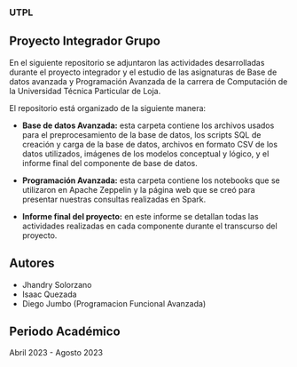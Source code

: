 ### UTPL
## Proyecto Integrador Grupo 

En el siguiente repositorio se adjuntaron las actividades desarrolladas durante el proyecto integrador y el estudio de las asignaturas de Base de datos avanzada y Programación Avanzada de la carrera de Computación de la Universidad Técnica Particular de Loja.

El repositorio está organizado de la siguiente manera:

- **Base de datos Avanzada:** esta carpeta contiene los archivos usados para el preprocesamiento de la base de datos, los scripts SQL de creación y carga de la base de datos, archivos en formato CSV de los datos utilizados, imágenes de los modelos conceptual y lógico, y el informe final del componente de base de datos.

- **Programación Avanzada:** esta carpeta contiene los notebooks que se utilizaron en Apache Zeppelin y la página web que se creó para presentar nuestras consultas realizadas en Spark.

- **Informe final del proyecto:** en este informe se detallan todas las actividades realizadas en cada componente durante el transcurso del proyecto.

## Autores

- Jhandry Solorzano
- Isaac Quezada
- Diego Jumbo (Programacion Funcional Avanzada)

## Periodo Académico
Abril 2023 - Agosto 2023
